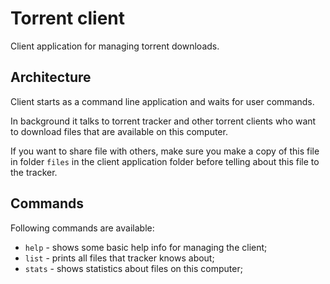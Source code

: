 # Torrent client

Client application for managing torrent downloads.

## Architecture

Client starts as a command line application and waits for user commands. 

In background it talks to torrent tracker and other torrent clients who want to download files that are available on 
this computer.

If you want to share file with others, make sure you make a copy of this file in folder `files` in the client 
application folder before telling about this file to the tracker. 

## Commands

Following commands are available:

* `help` - shows some basic help info for managing the client;
* `list` - prints all files that tracker knows about;
* `stats` - shows statistics about files on this computer;